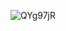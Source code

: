 

![QYg97jR](https://github.com/vdh1612/CTF_write_up/assets/125654739/dcc0cc81-0a96-406b-bcd0-03842f4ac0eb)


